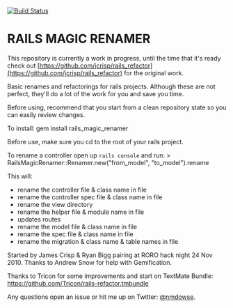 [![Build Status](https://img.shields.io/travis/nickdowse/rails_magic_renamer.svg)](https://travis-ci.org/nickdowse/rails_magic_renamer)

# RAILS MAGIC RENAMER

This repository is currently a work in progress, until the time that it's ready check out [https://github.com/jcrisp/rails_refactor](https://github.com/jcrisp/rails_refactor) for the original work.

Basic renames and refactorings for rails projects.
Although these are not perfect, they'll do a lot of the work for you 
and save you time. 

Before using, recommend that you start from a clean repository state so 
you can easily review changes.

To install:
  gem install rails_magic_renamer

Before use, make sure you cd to the root of your rails project.

To rename a controller open up `rails console` and run:
  \> RailsMagicRenamer::Renamer.new("from_model", "to_model").rename

This will:

* rename the controller file & class name in file
* rename the controller spec file & class name in file
* rename the view directory
* rename the helper file & module name in file
* updates routes
* rename the model file & class name in file
* rename the spec file & class name in file
* rename the migration & class name & table names in file

Started by James Crisp & Ryan Bigg pairing at RORO hack night 24 Nov 2010.
Thanks to Andrew Snow for help with Gemification.

Thanks to Tricon for some improvements and start on TextMate Bundle:
https://github.com/Tricon/rails-refactor.tmbundle

Any questions open an issue or hit me up on Twitter: [@nmdowse](https://twitter.com/nmdowse).
